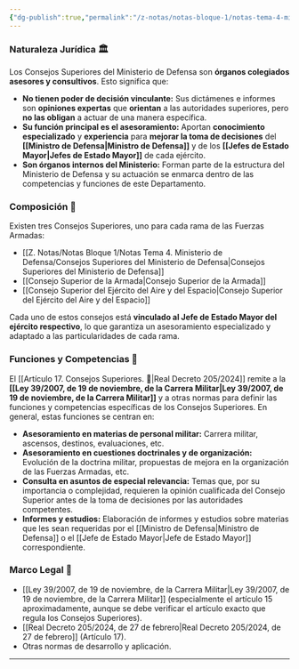 ```yaml
---
{"dg-publish":true,"permalink":"/z-notas/notas-bloque-1/notas-tema-4-ministerio-de-defensa/consejos-superiores-del-ministerio-de-defensa/"}
---
```


### Naturaleza Jurídica 🏛️

Los Consejos Superiores del Ministerio de Defensa son **órganos colegiados asesores y consultivos**. Esto significa que:

*   **No tienen poder de decisión vinculante:** Sus dictámenes e informes son **opiniones expertas** que **orientan** a las autoridades superiores, pero **no las obligan** a actuar de una manera específica.
*   **Su función principal es el asesoramiento:**  Aportan **conocimiento especializado** y **experiencia** para **mejorar la toma de decisiones** del **[[Ministro de Defensa\|Ministro de Defensa]]** y de los **[[Jefes de Estado Mayor\|Jefes de Estado Mayor]]** de cada ejército.
*   **Son órganos internos del Ministerio:**  Forman parte de la estructura del Ministerio de Defensa y su actuación se enmarca dentro de las competencias y funciones de este Departamento.

### Composición 👥

Existen tres Consejos Superiores, uno para cada rama de las Fuerzas Armadas:

*   [[Z. Notas/Notas Bloque 1/Notas Tema 4. Ministerio de Defensa/Consejos Superiores del Ministerio de Defensa\|Consejos Superiores del Ministerio de Defensa]]
*   [[Consejo Superior de la Armada\|Consejo Superior de la Armada]]
*   [[Consejo Superior del Ejército del Aire y del Espacio\|Consejo Superior del Ejército del Aire y del Espacio]]

Cada uno de estos consejos está **vinculado al Jefe de Estado Mayor del ejército respectivo**, lo que garantiza un asesoramiento especializado y adaptado a las particularidades de cada rama.

### Funciones y Competencias 🎯

El [[Artículo 17. Consejos Superiores. 🥇\|Real Decreto 205/2024]] remite a la **[[Ley 39/2007, de 19 de noviembre, de la Carrera Militar\|Ley 39/2007, de 19 de noviembre, de la Carrera Militar]]** y a otras normas para definir las funciones y competencias específicas de los Consejos Superiores. En general, estas funciones se centran en:

*   **Asesoramiento en materias de personal militar:**  Carrera militar, ascensos, destinos, evaluaciones, etc.
*   **Asesoramiento en cuestiones doctrinales y de organización:**  Evolución de la doctrina militar, propuestas de mejora en la organización de las Fuerzas Armadas, etc.
*   **Consulta en asuntos de especial relevancia:**  Temas que, por su importancia o complejidad, requieren la opinión cualificada del Consejo Superior antes de la toma de decisiones por las autoridades competentes.
*   **Informes y estudios:**  Elaboración de informes y estudios sobre materias que les sean requeridas por el [[Ministro de Defensa\|Ministro de Defensa]] o el [[Jefe de Estado Mayor\|Jefe de Estado Mayor]] correspondiente.

### Marco Legal 📜

*   [[Ley 39/2007, de 19 de noviembre, de la Carrera Militar\|Ley 39/2007, de 19 de noviembre, de la Carrera Militar]] (especialmente el artículo 15 aproximadamente, aunque se debe verificar el artículo exacto que regula los Consejos Superiores).
*   [[Real Decreto 205/2024, de 27 de febrero\|Real Decreto 205/2024, de 27 de febrero]] (Artículo 17).
*   Otras normas de desarrollo y aplicación.


---
